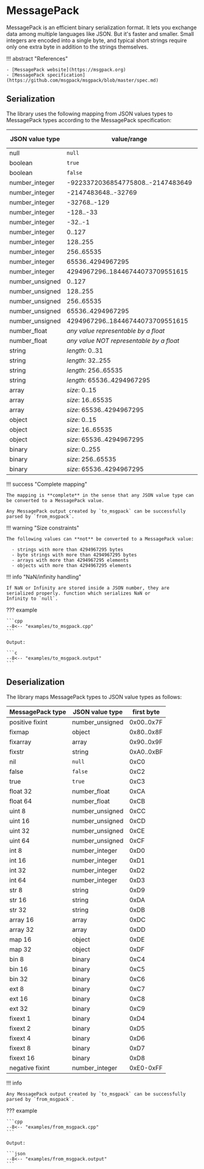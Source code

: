 # MessagePack

MessagePack is an efficient binary serialization format. It lets you exchange data among multiple languages like JSON.
But it's faster and smaller. Small integers are encoded into a single byte, and typical short strings require only one
extra byte in addition to the strings themselves.

!!! abstract "References"

	- [MessagePack website](https://msgpack.org)
	- [MessagePack specification](https://github.com/msgpack/msgpack/blob/master/spec.md)

## Serialization

The library uses the following mapping from JSON values types to MessagePack types according to the MessagePack
specification:

| JSON value type | value/range                              | MessagePack type | first byte |
|-----------------|------------------------------------------|------------------|------------|
| null            | `null`                                   | nil              | 0xC0       |
| boolean         | `true`                                   | true             | 0xC3       |
| boolean         | `false`                                  | false            | 0xC2       |
| number_integer  | -9223372036854775808..-2147483649        | int64            | 0xD3       |
| number_integer  | -2147483648..-32769                      | int32            | 0xD2       |
| number_integer  | -32768..-129                             | int16            | 0xD1       |
| number_integer  | -128..-33                                | int8             | 0xD0       |
| number_integer  | -32..-1                                  | negative fixint  | 0xE0..0xFF |
| number_integer  | 0..127                                   | positive fixint  | 0x00..0x7F |
| number_integer  | 128..255                                 | uint 8           | 0xCC       |
| number_integer  | 256..65535                               | uint 16          | 0xCD       |
| number_integer  | 65536..4294967295                        | uint 32          | 0xCE       |
| number_integer  | 4294967296..18446744073709551615         | uint 64          | 0xCF       |
| number_unsigned | 0..127                                   | positive fixint  | 0x00..0x7F |
| number_unsigned | 128..255                                 | uint 8           | 0xCC       |
| number_unsigned | 256..65535                               | uint 16          | 0xCD       |
| number_unsigned | 65536..4294967295                        | uint 32          | 0xCE       |
| number_unsigned | 4294967296..18446744073709551615         | uint 64          | 0xCF       |
| number_float    | *any value representable by a float*     | float 32         | 0xCA       |
| number_float    | *any value NOT representable by a float* | float 64         | 0xCB       |
| string          | *length*: 0..31                          | fixstr           | 0xA0..0xBF |
| string          | *length*: 32..255                        | str 8            | 0xD9       |
| string          | *length*: 256..65535                     | str 16           | 0xDA       |
| string          | *length*: 65536..4294967295              | str 32           | 0xDB       |
| array           | *size*: 0..15                            | fixarray         | 0x90..0x9F |
| array           | *size*: 16..65535                        | array 16         | 0xDC       |
| array           | *size*: 65536..4294967295                | array 32         | 0xDD       |
| object          | *size*: 0..15                            | fix map          | 0x80..0x8F |
| object          | *size*: 16..65535                        | map 16           | 0xDE       |
| object          | *size*: 65536..4294967295                | map 32           | 0xDF       |
| binary          | *size*: 0..255                           | bin 8            | 0xC4       |
| binary          | *size*: 256..65535                       | bin 16           | 0xC5       |
| binary          | *size*: 65536..4294967295                | bin 32           | 0xC6       |

!!! success "Complete mapping"

	The mapping is **complete** in the sense that any JSON value type can be converted to a MessagePack value.

	Any MessagePack output created by `to_msgpack` can be successfully parsed by `from_msgpack`.

!!! warning "Size constraints"

	The following values can **not** be converted to a MessagePack value:

	  - strings with more than 4294967295 bytes
	  - byte strings with more than 4294967295 bytes
	  - arrays with more than 4294967295 elements
	  - objects with more than 4294967295 elements

!!! info "NaN/infinity handling"

	If NaN or Infinity are stored inside a JSON number, they are serialized properly. function which serializes NaN or
    Infinity to `null`.

??? example

    ```cpp
    --8<-- "examples/to_msgpack.cpp"
    ```
    
    Output:

    ```c
    --8<-- "examples/to_msgpack.output"
    ```

## Deserialization

The library maps MessagePack types to JSON value types as follows:

| MessagePack type | JSON value type | first byte |
|------------------|-----------------|------------|
| positive fixint  | number_unsigned | 0x00..0x7F |
| fixmap           | object          | 0x80..0x8F |
| fixarray         | array           | 0x90..0x9F |
| fixstr           | string          | 0xA0..0xBF |
| nil              | `null`          | 0xC0       |
| false            | `false`         | 0xC2       |
| true             | `true`          | 0xC3       |
| float 32         | number_float    | 0xCA       |
| float 64         | number_float    | 0xCB       |
| uint 8           | number_unsigned | 0xCC       |
| uint 16          | number_unsigned | 0xCD       |
| uint 32          | number_unsigned | 0xCE       |
| uint 64          | number_unsigned | 0xCF       |
| int 8            | number_integer  | 0xD0       |
| int 16           | number_integer  | 0xD1       |
| int 32           | number_integer  | 0xD2       |
| int 64           | number_integer  | 0xD3       |
| str 8            | string          | 0xD9       |
| str 16           | string          | 0xDA       |
| str 32           | string          | 0xDB       |
| array 16         | array           | 0xDC       |
| array 32         | array           | 0xDD       |
| map 16           | object          | 0xDE       |
| map 32           | object          | 0xDF       |
| bin 8            | binary          | 0xC4       |
| bin 16           | binary          | 0xC5       |
| bin 32           | binary          | 0xC6       |
| ext 8            | binary          | 0xC7       |
| ext 16           | binary          | 0xC8       |
| ext 32           | binary          | 0xC9       |
| fixext 1         | binary          | 0xD4       |
| fixext 2         | binary          | 0xD5       |
| fixext 4         | binary          | 0xD6       |
| fixext 8         | binary          | 0xD7       |
| fixext 16        | binary          | 0xD8       |
| negative fixint  | number_integer  | 0xE0-0xFF  |

!!! info

	Any MessagePack output created by `to_msgpack` can be successfully parsed by `from_msgpack`.


??? example

    ```cpp
    --8<-- "examples/from_msgpack.cpp"
    ```

    Output:

    ```json
    --8<-- "examples/from_msgpack.output"
    ```
